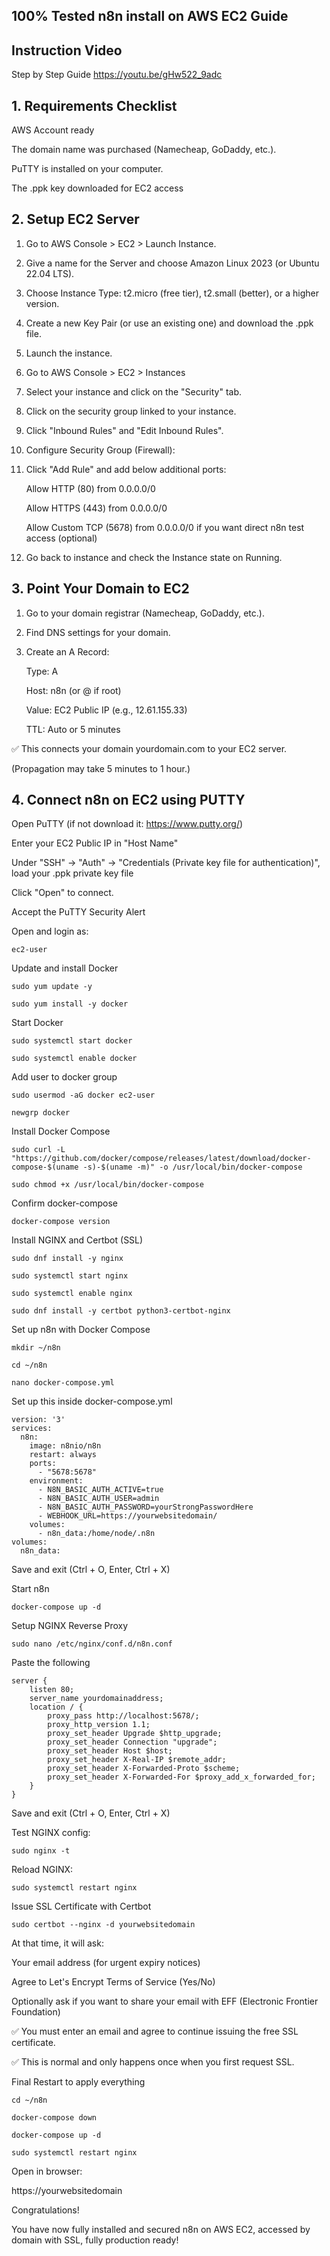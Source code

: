 ## 100% Tested n8n install on AWS EC2 Guide
## Instruction Video
Step by Step Guide
https://youtu.be/gHw522_9adc
## 1. Requirements Checklist

AWS Account ready

The domain name was purchased (Namecheap, GoDaddy, etc.).

PuTTY is installed on your computer.

The .ppk key downloaded for EC2 access

## 2. Setup EC2 Server
1. Go to AWS Console > EC2 > Launch Instance.

2. Give a name for the Server and choose Amazon Linux 2023 (or Ubuntu 22.04 LTS).

3. Choose Instance Type: t2.micro (free tier), t2.small (better), or a higher version.

4. Create a new Key Pair (or use an existing one) and download the .ppk file.

5. Launch the instance.

7. Go to AWS Console > EC2 > Instances

8. Select your instance and click on the "Security" tab.

9. Click on the security group linked to your instance.

10. Click "Inbound Rules" and "Edit Inbound Rules".

11. Configure Security Group (Firewall):

12. Click "Add Rule" and add below additional ports:

    Allow HTTP (80) from 0.0.0.0/0

    Allow HTTPS (443) from 0.0.0.0/0

    Allow Custom TCP (5678) from 0.0.0.0/0 if you want direct n8n test access (optional)

14. Go back to instance and check the Instance state on Running.

## 3. Point Your Domain to EC2

1. Go to your domain registrar (Namecheap, GoDaddy, etc.).

2. Find DNS settings for your domain.

3. Create an A Record:

    Type: A

    Host: n8n (or @ if root)

    Value: EC2 Public IP (e.g., 12.61.155.33)

    TTL: Auto or 5 minutes

✅ This connects your domain yourdomain.com to your EC2 server.

(Propagation may take 5 minutes to 1 hour.)

## 4. Connect n8n on EC2 using PUTTY
Open PuTTY (if not download it: https://www.putty.org/)

Enter your EC2 Public IP in "Host Name"

Under "SSH" -> "Auth" -> "Credentials (Private key file for authentication)", load your .ppk private key file

Click "Open" to connect.

Accept the PuTTY Security Alert

Open and login as:
```
ec2-user
```
Update and install Docker
```
sudo yum update -y
```
```
sudo yum install -y docker
```
Start Docker
```
sudo systemctl start docker
```
```
sudo systemctl enable docker
```
Add user to docker group
```
sudo usermod -aG docker ec2-user
```
```
newgrp docker
```
Install Docker Compose
```
sudo curl -L "https://github.com/docker/compose/releases/latest/download/docker-compose-$(uname -s)-$(uname -m)" -o /usr/local/bin/docker-compose
```
```
sudo chmod +x /usr/local/bin/docker-compose
```
Confirm docker-compose
```
docker-compose version
```
Install NGINX and Certbot (SSL)
```
sudo dnf install -y nginx
```
```
sudo systemctl start nginx
```
```
sudo systemctl enable nginx
```
```
sudo dnf install -y certbot python3-certbot-nginx
```
Set up n8n with Docker Compose
```
mkdir ~/n8n
```
```
cd ~/n8n
```
```
nano docker-compose.yml
```
Set up this inside docker-compose.yml
```
version: '3'
services:
  n8n:
    image: n8nio/n8n
    restart: always
    ports:
      - "5678:5678"
    environment:
      - N8N_BASIC_AUTH_ACTIVE=true
      - N8N_BASIC_AUTH_USER=admin
      - N8N_BASIC_AUTH_PASSWORD=yourStrongPasswordHere
      - WEBHOOK_URL=https://yourwebsitedomain/
    volumes:
      - n8n_data:/home/node/.n8n
volumes:
  n8n_data:
```
Save and exit (Ctrl + O, Enter, Ctrl + X)

Start n8n
```
docker-compose up -d
```
Setup NGINX Reverse Proxy
```
sudo nano /etc/nginx/conf.d/n8n.conf
```
Paste the following
```
server {
    listen 80;
    server_name yourdomainaddress;
    location / {
        proxy_pass http://localhost:5678/;
        proxy_http_version 1.1;
        proxy_set_header Upgrade $http_upgrade;
        proxy_set_header Connection "upgrade";
        proxy_set_header Host $host;
        proxy_set_header X-Real-IP $remote_addr;
        proxy_set_header X-Forwarded-Proto $scheme;
        proxy_set_header X-Forwarded-For $proxy_add_x_forwarded_for;
    }
}
```
Save and exit (Ctrl + O, Enter, Ctrl + X)

Test NGINX config:
```
sudo nginx -t
```
Reload NGINX:
```
sudo systemctl restart nginx
```
Issue SSL Certificate with Certbot
```
sudo certbot --nginx -d yourwebsitedomain
```
At that time, it will ask:

Your email address (for urgent expiry notices)

Agree to Let's Encrypt Terms of Service (Yes/No)

Optionally ask if you want to share your email with EFF (Electronic Frontier Foundation)

✅ You must enter an email and agree to continue issuing the free SSL certificate.

✅ This is normal and only happens once when you first request SSL.

Final Restart to apply everything
```
cd ~/n8n
```
```
docker-compose down
```
```
docker-compose up -d
```
```
sudo systemctl restart nginx
```
Open in browser:

https://yourwebsitedomain

Congratulations!

You have now fully installed and secured n8n on AWS EC2, accessed by domain with SSL, fully production ready!
